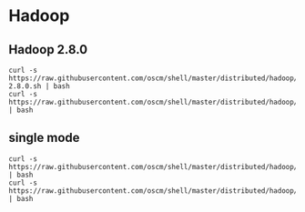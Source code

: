 # Hadoop

## Hadoop 2.8.0

    curl -s https://raw.githubusercontent.com/oscm/shell/master/distributed/hadoop/hadoop-2.8.0.sh | bash
    curl -s https://raw.githubusercontent.com/oscm/shell/master/distributed/hadoop/startup.sh | bash

## single mode

	
	curl -s https://raw.githubusercontent.com/oscm/shell/master/distributed/hadoop/single.sh | bash
	curl -s https://raw.githubusercontent.com/oscm/shell/master/distributed/hadoop/startup.sh | bash 
